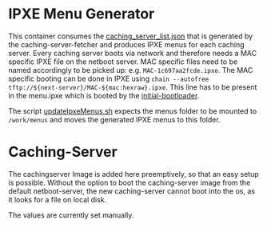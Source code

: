 # IPXE Menu Generator

This container consumes the [caching_server_list.json](../cachingServerFetcher/caching_server_list.json) that is generated by the caching-server-fetcher and produces IPXE menus for each caching server. Every caching server boots via network and therefore needs a MAC specific IPXE file on the netboot server. MAC specific files need to be named accordingly to be picked up: e.g. `MAC-1c697aa2fcde.ipxe`. The MAC specific booting can be done in IPXE using `chain --autofree tftp://${next-server}/MAC-${mac:hexraw}.ipxe`. This line has to be present in the menu.ipxe which is booted by the [initial-bootloader](../../initial-bootloader/custom.ipxe).

The script [updateIpxeMenus.sh](updateIpxeMenus.sh) expects the menus folder to be mounted to `/work/menus` and moves the generated IPXE menus to this folder.

# Caching-Server
The cachingserver Image is added here preemptively, so that an easy setup is possible. Without the option to boot the caching-server image from the default netboot-server, the new caching-server cannot boot into the os, as it looks for a file on local disk.

The values are currently set manually.
